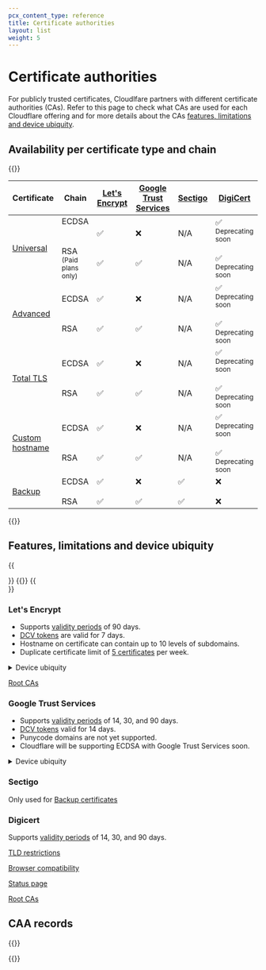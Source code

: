 ```yaml
---
pcx_content_type: reference
title: Certificate authorities
layout: list
weight: 5
---
```


# Certificate authorities

For publicly trusted certificates, Cloudlfare partners with different certificate authorities (CAs). Refer to this page to check what CAs are used for each Cloudflare offering and for more details about the CAs [features, limitations and device ubiquity](#features-limitations-and-device-ubiquity).

## Availability per certificate type and chain

{{<table-wrap>}}

| Certificate         | Chain | [Let's Encrypt](#lets-encrypt) | [Google Trust Services](#google-trust-services) | [Sectigo](#sectigo) | [DigiCert](#digicert)                 |
|---------------------|-------|---------------|-----------------------|---------|--------------------------|
| [Universal](/ssl/edge-certificates/universal-ssl/)| ECDSA<br /><br /><br />RSA<br /><sub>(Paid plans only)</sub> | ✅<br /><br /><br />✅| ❌<br /><br /><br />✅ | N/A<br /><br /><br />N/A | ✅<br /> <sub>Deprecating soon</sub> <br /><br />✅<br /> <sub>Deprecating soon</sub> |
| [Advanced](/ssl/edge-certificates/advanced-certificate-manager/) | ECDSA<br /><br /><br />RSA | ✅<br /><br /><br />✅| ❌<br /><br /><br />✅ | N/A<br /><br /><br />N/A | ✅<br /> <sub>Deprecating soon</sub> <br /><br /> ✅<br /> <sub>Deprecating soon</sub> |
| [Total TLS](/ssl/edge-certificates/additional-options/total-tls/) | ECDSA<br /><br /><br />RSA | ✅<br /><br /><br />✅| ❌<br /><br /><br />✅ | N/A<br /><br /><br />N/A | ✅<br /> <sub>Deprecating soon</sub> <br /><br /> ✅<br /> <sub>Deprecating soon</sub> |
| [Custom hostname](/cloudflare-for-platforms/cloudflare-for-saas/security/certificate-management/issue-and-validate/) | ECDSA<br /><br /><br />RSA |✅<br /><br /><br />✅| ❌<br /><br /><br />✅ | N/A<br /><br /><br />N/A | ✅<br /> <sub>Deprecating soon</sub> <br /><br /> ✅<br /> <sub>Deprecating soon</sub> |
| [Backup](/ssl/edge-certificates/backup-certificates/) | ECDSA<br /><br />RSA | ✅<br /><br />✅| ❌<br /><br />✅ | ✅<br /><br />✅ | ❌ <br /><br /> ❌ |

{{</table-wrap>}}

## Features, limitations and device ubiquity

{{<Aside type="warning" header="Universal SSL">}}
{{<render file="_universal-ssl-validity.md">}}
{{</Aside>}}

### Let's Encrypt

* Supports [validity periods](/ssl/reference/certificate-validity-periods/) of 90 days.
* [DCV tokens](/ssl/edge-certificates/changing-dcv-method/) are valid for 7 days.
* Hostname on certificate can contain up to 10 levels of subdomains.
* Duplicate certificate limit of [5 certificates](https://letsencrypt.org/docs/rate-limits/) per week.

<details>
<summary>Device ubiquity</summary>
<div>

{{<Aside type="warning">}}

This section summarizes commonly requested client support information. For the complete and most up-to-date certificate compatibility, always refer to the respective [certificate authority documentation](https://letsencrypt.org/docs/certificate-compatibility/).

{{</Aside>}}

The main determining factor for whether a platform can validate Let’s Encrypt certificates is whether that platform trusts ISRG’s “ISRG Root X1” certificate.

**Platforms that trust ISRG Root X1**
* Windows >= XP SP3 (assuming Automatic Root Certificate Update isn’t manually disabled) 
* macOS >= 10.12.1 iOS >= 10 (iOS 9 does not include it)
* iPhone 5 and above can upgrade to iOS 10 and can thus trust ISRG Root X1
* Android >= 7.1.1 (but Android >= 2.3.6 will work by default due to [special cross-sign](https://letsencrypt.org/2020/12/21/extending-android-compatibility.html))
* Mozilla Firefox >= 50.0
* Ubuntu >= Precise Pangolin / 12.04 (with updates applied)
* Debian >= jessie / 8 (with updates applied)
* Java 8 >= 8u141
* Java 7 >= 7u151
* NSS >= 3.26

Browsers (Chrome, Safari, Edge, Opera) generally trust the same root certificates as the operating system they are running on. Firefox is the exception, having its own root store.

</div>
</details>

[Root CAs](https://letsencrypt.org/certificates/) 

### Google Trust Services

* Supports [validity periods](/ssl/reference/certificate-validity-periods/) of 14, 30, and 90 days.
* [DCV tokens](/ssl/edge-certificates/changing-dcv-method/) valid for 14 days.
* Punycode domains are not yet supported.
* Cloudflare will be supporting ECDSA with Google Trust Services soon.

<details>
<summary>Device ubiquity</summary>
<div>

Currently trusted by Microsoft, Mozilla, Safari, Cisco, Oracle Java, and Qihoo’s 360 browser. All browsers or operating systems that depend on these root programs are covered.
In addition, some of Google Trust Services' [root CAs](https://pki.goog/faq/#faq-27) may rely on a cross-signature to ensure optimal support across a wide range of devices.

</div>
</details>

### Sectigo

Only used for [Backup certificates](/ssl/edge-certificates/backup-certificates/)

### Digicert

Supports [validity periods](/ssl/reference/certificate-validity-periods/) of 14, 30, and 90 days.

[TLD restrictions](https://knowledge.digicert.com/solution/Embargoed-Countries-and-Regions.html)

[Browser compatibility](https://www.digicert.com/support/resources/faq/public-trust-and-certificates/are-digicert-tls-ssl-certificates-compatible-with-my-browser)

[Status page](https://status.digicert.com/)

[Root CAs](https://www.digicert.com/kb/digicert-root-certificates.htm)


## CAA records

{{<render file="_caa-records-definition.md">}}
<br/>

{{<render file="_caa-records-added-by-cf.md">}}